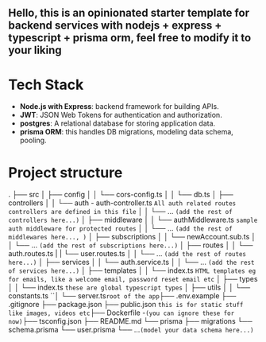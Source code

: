 ## Hello, this is an opinionated starter template for backend services with nodejs + express + typescript + prisma orm, feel free to modify it to your liking

# Tech Stack

- <b>Node.js with Express</b>: backend framework for building APIs.
- <b>JWT</b>: JSON Web Tokens for authentication and authorization.
- <b>postgres</b>: A relational database for storing application data.
- <b>prisma ORM</b>: this handles DB migrations, modeling data schema, pooling.

# Project structure

.
├── src
│ ├── config
│ │ └── cors-config.ts
│ │ └── db.ts
│ ├── controllers
│ │ └── auth - auth-controller.ts `All auth related routes controllers are defined in this file`
│ │ └── ... `(add the rest of controllers here...)`
│ ├── middleware
│ │ └── authMiddleware.ts `sample auth middleware for protected routes`
│ │ └── ... `(add the rest of middlewares here..., )`
│ ├── subscriptions
│ │ └── newAccount.sub.ts
│ │ └── ... `(add the rest of subscriptions here...)`
│ ├── routes
│ │ └── auth.routes.ts
| | └── user.routes.ts
│ │ └── ... `(add the rest of routes here...)`
│ ├── services
│ │ └── auth.service.ts
│ │ └── ... `(add the rest of services here...)`
│ ├── templates
│ │ └── index.ts `HTML templates eg for emails, like a welcome email, password reset email etc`
│ ├── types
│ │ └── index.ts `these are global typescript types`
│ ├── utils
│ │ └── constants.ts ``│   └── server.ts`root of the app`├── .env.example
├── .gitignore
├── package.json
├── public.json `this is for static stuff like images, videos etc`├── Dockerfile -`(you can ignore these for now)`├── tsconfig.json
├── README.md
└── prisma
    ├── migrations
    └── schema.prisma
    └── user.prisma
    └── ...`(model your data schema here...)`
